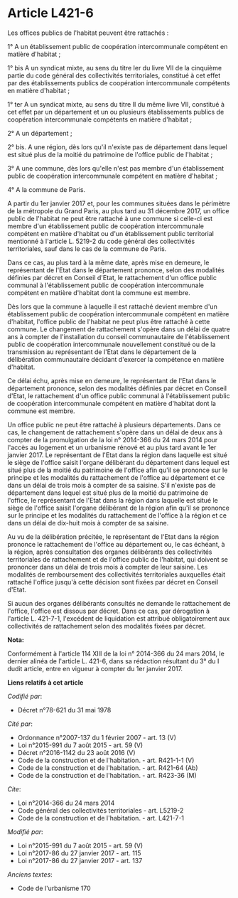 # Article L421-6

Les offices publics de l'habitat peuvent être rattachés : 

1° A un établissement public de coopération intercommunale compétent en matière d'habitat ; 

1° bis A un syndicat mixte, au sens du titre Ier du livre VII de la cinquième partie du code général des collectivités
territoriales, constitué à cet effet par des établissements publics de coopération intercommunale compétents en matière
d'habitat ; 

1° ter A un syndicat mixte, au sens du titre II du même livre VII, constitué à cet effet par un département et un ou
plusieurs établissements publics de coopération intercommunale compétents en matière d'habitat ; 

2° A un département ; 

2° bis. A une région, dès lors qu'il n'existe pas de département dans lequel est situé plus de la moitié du patrimoine de
l'office public de l'habitat ; 

3° A une commune, dès lors qu'elle n'est pas membre d'un établissement public de coopération intercommunale compétent en
matière d'habitat ;

4° A la commune de Paris.  

A partir du 1er janvier 2017 et, pour les communes situées dans le périmètre de la métropole du Grand Paris, au plus tard au
31 décembre 2017, un office public de l'habitat ne peut être rattaché à une commune si celle-ci est membre d'un établissement
public de coopération intercommunale compétent en matière d'habitat ou d'un établissement public territorial mentionné à
l'article L. 5219-2 du code général des collectivités territoriales, sauf dans le cas de la commune de Paris. 

Dans ce cas, au plus tard à la même date, après mise en demeure, le représentant de l'Etat dans le département prononce,
selon des modalités définies par décret en Conseil d'Etat, le rattachement d'un office public communal à l'établissement
public de coopération intercommunale compétent en matière d'habitat dont la commune est membre. 

Dès lors que la commune à laquelle il est rattaché devient membre d'un établissement public de coopération intercommunale
compétent en matière d'habitat, l'office public de l'habitat ne peut plus être rattaché à cette commune. Le changement de
rattachement s'opère dans un délai de quatre ans à compter de l'installation du conseil communautaire de l'établissement
public de coopération intercommunale nouvellement constitué ou de la transmission au représentant de l'Etat dans le
département de la délibération communautaire décidant d'exercer la compétence en matière d'habitat. 

Ce délai échu, après mise en demeure, le représentant de l'Etat dans le département prononce, selon des modalités définies
par décret en Conseil d'Etat, le rattachement d'un office public communal à l'établissement public de coopération
intercommunale compétent en matière d'habitat dont la commune est membre. 

Un office public ne peut être rattaché à plusieurs départements. Dans ce cas, le changement de rattachement s'opère dans un
délai de deux ans à compter de la promulgation de la loi n° 2014-366 du 24 mars 2014 pour l'accès au logement et un urbanisme
rénové et au plus tard avant le 1er janvier 2017. Le représentant de l'Etat dans la région dans laquelle est situé le siège
de l'office saisit l'organe délibérant du département dans lequel est situé plus de la moitié du patrimoine de l'office afin
qu'il se prononce sur le principe et les modalités du rattachement de l'office au département et ce dans un délai de trois
mois à compter de sa saisine. S'il n'existe pas de département dans lequel est situé plus de la moitié du patrimoine de
l'office, le représentant de l'Etat dans la région dans laquelle est situé le siège de l'office saisit l'organe délibérant de
la région afin qu'il se prononce sur le principe et les modalités du rattachement de l'office à la région et ce dans un délai
de dix-huit mois à compter de sa saisine. 

Au vu de la délibération précitée, le représentant de l'Etat dans la région prononce le rattachement de l'office au
département ou, le cas échéant, à la région, après consultation des organes délibérants des collectivités territoriales de
rattachement et de l'office public de l'habitat, qui doivent se prononcer dans un délai de trois mois à compter de leur
saisine. Les modalités de remboursement des collectivités territoriales auxquelles était rattaché l'office jusqu'à cette
décision sont fixées par décret en Conseil d'Etat. 

Si aucun des organes délibérants consultés ne demande le rattachement de l'office, l'office est dissous par décret. Dans ce
cas, par dérogation à l'article L. 421-7-1, l'excédent de liquidation est attribué obligatoirement aux collectivités de
rattachement selon des modalités fixées par décret.

**Nota:**

Conformément à l'article 114 XIII de la loi n° 2014-366 du 24 mars 2014, le dernier alinéa de l'article L. 421-6, dans sa
rédaction résultant du 3° du I dudit article, entre en vigueur à compter du 1er janvier 2017.

**Liens relatifs à cet article**

_Codifié par_:

  - Décret n°78-621 du 31 mai 1978

_Cité par_:

  - Ordonnance n°2007-137 du 1 février 2007 - art. 13 (V)
  - Loi n°2015-991 du 7 août 2015 - art. 59 (V)
  - Décret n°2016-1142 du 23 août 2016 (V)
  - Code de la construction et de l'habitation. - art. R421-1-1 (V)
  - Code de la construction et de l'habitation. - art. R421-64 (Ab)
  - Code de la construction et de l'habitation. - art. R423-36 (M)

_Cite_:

  - Loi n°2014-366 du 24 mars 2014
  - Code général des collectivités territoriales - art. L5219-2
  - Code de la construction et de l'habitation. - art. L421-7-1

_Modifié par_:

  - Loi n°2015-991 du 7 août 2015 - art. 59 (V)
  - Loi n°2017-86 du 27 janvier 2017 - art. 115
  - Loi n°2017-86 du 27 janvier 2017 - art. 137

_Anciens textes_:

  - Code de l'urbanisme 170
